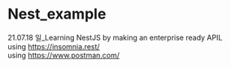 # Nest_example

21.07.18 일\_Learning NestJS by making an enterprise ready APIL  
using https://insomnia.rest/  
using https://www.postman.com/
